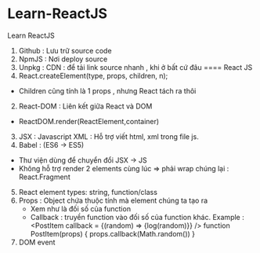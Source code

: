 # Learn-ReactJS
Learn ReactJS

1. Github :  Lưu trữ source code 
2. NpmJS : Nơi deploy source
3. Unpkg : CDN : để tải link source nhanh , khi ở bất cứ đâu
==== React JS
1.  React.createElement(type, props, children, n); 
- Children cũng tính là 1 props , nhưng React tách ra thôi
2. React-DOM : Liên kết giữa React và DOM 
-  ReactDOM.render(ReactElement,container) 
3. JSX : Javascript XML : Hỗ trợ viết html, xml trong file js.
4. Babel : (ES6 -> ES5) 
 +  Thư viện dùng để chuyển đổi JSX -> JS
 +  Không hỗ trợ render 2 elements cùng lúc => phải wrap chúng lại : React.Fragment 
5. React element types: string, function/class
6. Props : Object chứa thuộc tính mà element chúng ta tạo ra 
    + Xem như là đối số của function
    + Callback : truyền function vào đối số của function khác.
    Example : <PostItem callback = {(random) => {log(random)}} />
             function PostItem(props) { 
                props.callback(Math.random())
             }
7. DOM event 
